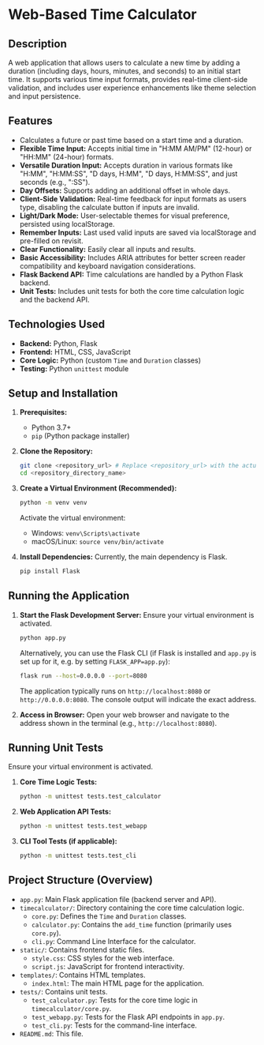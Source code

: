 # Web-Based Time Calculator

## Description

A web application that allows users to calculate a new time by adding a duration (including days, hours, minutes, and seconds) to an initial start time. It supports various time input formats, provides real-time client-side validation, and includes user experience enhancements like theme selection and input persistence.

## Features

*   Calculates a future or past time based on a start time and a duration.
*   **Flexible Time Input:** Accepts initial time in "H:MM AM/PM" (12-hour) or "HH:MM" (24-hour) formats.
*   **Versatile Duration Input:** Accepts duration in various formats like "H:MM", "H:MM:SS", "D days, H:MM", "D days, H:MM:SS", and just seconds (e.g., ":SS").
*   **Day Offsets:** Supports adding an additional offset in whole days.
*   **Client-Side Validation:** Real-time feedback for input formats as users type, disabling the calculate button if inputs are invalid.
*   **Light/Dark Mode:** User-selectable themes for visual preference, persisted using localStorage.
*   **Remember Inputs:** Last used valid inputs are saved via localStorage and pre-filled on revisit.
*   **Clear Functionality:** Easily clear all inputs and results.
*   **Basic Accessibility:** Includes ARIA attributes for better screen reader compatibility and keyboard navigation considerations.
*   **Flask Backend API:** Time calculations are handled by a Python Flask backend.
*   **Unit Tests:** Includes unit tests for both the core time calculation logic and the backend API.

## Technologies Used

*   **Backend:** Python, Flask
*   **Frontend:** HTML, CSS, JavaScript
*   **Core Logic:** Python (custom `Time` and `Duration` classes)
*   **Testing:** Python `unittest` module

## Setup and Installation

1.  **Prerequisites:**
    *   Python 3.7+
    *   `pip` (Python package installer)

2.  **Clone the Repository:**
    ```bash
    git clone <repository_url> # Replace <repository_url> with the actual URL
    cd <repository_directory_name>
    ```

3.  **Create a Virtual Environment (Recommended):**
    ```bash
    python -m venv venv
    ```
    Activate the virtual environment:
    *   Windows: `venv\Scripts\activate`
    *   macOS/Linux: `source venv/bin/activate`

4.  **Install Dependencies:**
    Currently, the main dependency is Flask.
    ```bash
    pip install Flask
    ```

## Running the Application

1.  **Start the Flask Development Server:**
    Ensure your virtual environment is activated.
    ```bash
    python app.py
    ```
    Alternatively, you can use the Flask CLI (if Flask is installed and `app.py` is set up for it, e.g. by setting `FLASK_APP=app.py`):
    ```bash
    flask run --host=0.0.0.0 --port=8080
    ```
    The application typically runs on `http://localhost:8080` or `http://0.0.0.0:8080`. The console output will indicate the exact address.

2.  **Access in Browser:**
    Open your web browser and navigate to the address shown in the terminal (e.g., `http://localhost:8080`).

## Running Unit Tests

Ensure your virtual environment is activated.

1.  **Core Time Logic Tests:**
    ```bash
    python -m unittest tests.test_calculator
    ```

2.  **Web Application API Tests:**
    ```bash
    python -m unittest tests.test_webapp
    ```
3.  **CLI Tool Tests (if applicable):**
    ```bash
    python -m unittest tests.test_cli
    ```


## Project Structure (Overview)

-   `app.py`: Main Flask application file (backend server and API).
-   `timecalculator/`: Directory containing the core time calculation logic.
    -   `core.py`: Defines the `Time` and `Duration` classes.
    -   `calculator.py`: Contains the `add_time` function (primarily uses `core.py`).
    -   `cli.py`: Command Line Interface for the calculator.
-   `static/`: Contains frontend static files.
    -   `style.css`: CSS styles for the web interface.
    -   `script.js`: JavaScript for frontend interactivity.
-   `templates/`: Contains HTML templates.
    -   `index.html`: The main HTML page for the application.
-   `tests/`: Contains unit tests.
    -   `test_calculator.py`: Tests for the core time logic in `timecalculator/core.py`.
    -   `test_webapp.py`: Tests for the Flask API endpoints in `app.py`.
    -   `test_cli.py`: Tests for the command-line interface.
-   `README.md`: This file.
